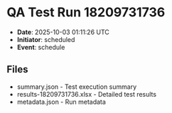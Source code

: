 # QA Test Run 18209731736

- **Date**: 2025-10-03 01:11:26 UTC
- **Initiator**: scheduled
- **Event**: schedule

## Files
- summary.json - Test execution summary
- results-18209731736.xlsx - Detailed test results
- metadata.json - Run metadata
